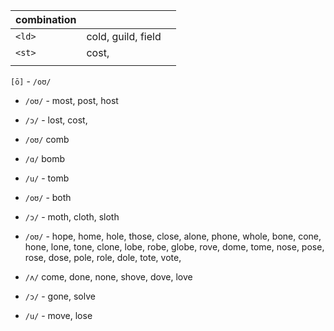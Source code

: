 
| combination |                    |     |
| ----------- | ------------------ | --- |
| `<ld>`      | cold, guild, field |     |
| `<st>`      | cost,                    |     |
|             |                    |     |



`[ō]` -  `/oʊ/` 


- `/oʊ/` - most, post, host
- `/ɔ/` - lost, cost, 

- `/oʊ/` comb
- `/ɑ/` bomb
- `/u/` - tomb

-  `/oʊ/` - both
- `/ɔ/` - moth, cloth, sloth


- `/oʊ/` - hope, home, hole, those, close, alone, phone, whole, bone, cone, hone, lone, tone, clone, lobe, robe, globe, rove, dome, tome, nose, pose, rose, dose, pole, role, dole, tote, vote, 
- `/ʌ/` come, done, none, shove, dove, love
- `/ɔ/` - gone, solve
-  `/u/` - move, lose